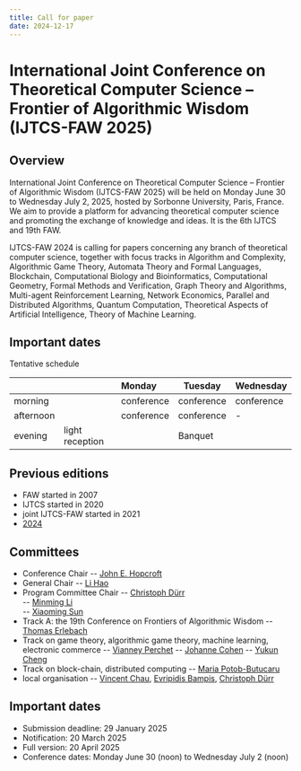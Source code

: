 ```yaml
---
title: Call for paper
date: 2024-12-17
---
```


# International Joint Conference on Theoretical Computer Science – Frontier of Algorithmic Wisdom (IJTCS-FAW 2025)

## Overview

International Joint Conference on Theoretical Computer Science – Frontier of Algorithmic Wisdom (IJTCS-FAW 2025) will be held on Monday June 30 to Wednesday July 2, 2025, hosted by Sorbonne University, Paris, France. We aim to provide a platform for advancing theoretical computer science and promoting the exchange of knowledge and ideas. It is the 6th IJTCS and 19th FAW. 

IJTCS-FAW 2024 is calling for papers concerning any branch of theoretical computer science, together with focus tracks in Algorithm and Complexity, Algorithmic Game Theory, Automata Theory and Formal Languages, Blockchain, Computational Biology and Bioinformatics, Computational Geometry, Formal Methods and Verification, Graph Theory and Algorithms, Multi-agent Reinforcement Learning, Network Economics, Parallel and Distributed Algorithms, Quantum Computation, Theoretical Aspects of Artificial Intelligence, Theory of Machine Learning. 

## Important dates

Tentative schedule

|           |                 | Monday      | Tuesday    | Wednesday  | 
| --------- |:--------------- |:----------- | ---------- | ---------- | 
| morning   |                 | conference  | conference | conference | 
| afternoon |                 | conference  | conference | -          | 
| evening   | light reception |             | Banquet    |            | 


## Previous editions

- FAW started in 2007
- IJTCS started in 2020
- joint IJTCS-FAW started in 2021
- [2024](http://ijtcs2024.comp.polyu.edu.hk/program.html)

## Committees



- Conference Chair
-- [John E. Hopcroft](https://en.wikipedia.org/wiki/John_Hopcroft) 
- General Chair
-- [Li Hao](https://www.lri.fr/~li/English.html) 
- Program Committee Chair 
-- [Christoph Dürr](https://www.lip6.fr/Christoph.Durr)  
-- [Minming Li](https://www.cs.cityu.edu.hk/~minmli/)  
-- [Xiaoming Sun](http://english.ict.cas.cn/people/scien/bln/202303/t20230315_328241.html)  
- Track A: the 19th Conference on Frontiers of Algorithmic Wisdom
-- [Thomas Erlebach](https://www.durham.ac.uk/staff/thomas-erlebach/) 
- Track on game theory, algorithmic game theory, machine learning, electronic commerce
-- [Vianney Perchet](https://www.ensae.fr/faculty/670-vianney-perchet)
-- [Johanne Cohen](https://www.lri.fr/~jcohen/fr/) 
-- [Yukun Cheng](http://busi.jiangnan.edu.cn/english/info/1892/10794.htm) 
- Track on block-chain, distributed computing
-- [Maria Potob-Butucaru](https://lip6.fr/Maria.Potop-Butucaru)  
- local organisation
-- [Vincent Chau](https://cse.seu.edu.cn/49354/list.htm), [Evripidis Bampis](https://www.lip6.fr/Evripidis.Bampis), [Christoph Dürr](https://www.lip6.fr/Christoph.Durr) 

## Important dates

- Submission deadline: 29 January 2025 
- Notification: 20 March 2025
- Full version: 20 April 2025
- Conference dates: Monday June 30 (noon) to Wednesday July 2 (noon)



